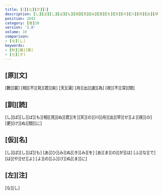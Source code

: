 ```yaml
---
title: [（][七][夕][）]
description: [し][ば][し][ば][も][相][見][ぬ][君][を][天][の][川][舟][出][早][せ][よ][夜][の][更][け][ぬ][間][に]
position: 2042
category: [巻]10
version: '1.0'
volume: 10
comparison:
- [な][し]
keywords:
- [秋][雑][歌]
- [七][夕]
---
```


## [原][文]

[數][裳] [相][不][見][君][矣] [天][漢] [舟][出][速][為] [夜][不][深][間]

## [訓][読]

[し][ば][し][ば][も][相][見][ぬ][君][を][天][の][川][舟][出][早][せ][よ][夜][の][更][け][ぬ][間][に]

## [仮][名]

[し][ば][し][ば][も] [あ][ひ][み][ぬ][き][み][を] [あ][ま][の][が][は] [ふ][な][で][は][や][せ][よ] [よ][の][ふ][け][ぬ][ま][に]

## [左][注]

[な][し]
